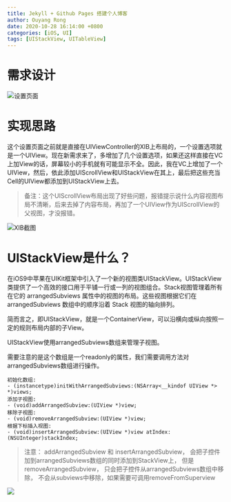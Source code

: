 ```yaml
---
title: Jekyll + Github Pages 搭建个人博客
author: Ouyang Rong
date: 2020-10-28 16:14:00 +0800
categories: [iOS, UI]
tags: [UIStackView, UITableView]
---
```


# 需求设计

![设置页面](https://tva1.sinaimg.cn/large/0081Kckwly1gk5488dpt2j30910ikta8.jpg)

# 实现思路

这个设置页面之前就是直接在UIViewController的XIB上布局的，一个设置选项就是一个UIView。现在新需求来了，多增加了几个设置选项，如果还这样直接在VC上加View的话，屏幕较小的手机就有可能显示不全。因此，我在VC上增加了一个UIView，然后，依此添加UIScrollView和UIStackView在其上，最后把这些充当Cell的UIView都添加到UIStackView上去。

> 备注：这个UIScrollView布局出现了好些问题，报错提示说什么内容视图布局不清晰，后来去掉了内容布局，再加了一个UIView作为UIScrollView的父视图，才没报错。
>

![XIB截图](https://tva1.sinaimg.cn/large/0081Kckwly1gk54gni8xcj314l0lwafv.jpg)

# UIStackView是什么？

在iOS9中苹果在UIKit框架中引入了一个新的视图类UIStackView。UIStackView 类提供了一个高效的接口用于平铺一行或一列的视图组合。Stack视图管理着所有在它的 arrangedSubviews 属性中的视图的布局。这些视图根据它们在 arrangedSubviews 数组中的顺序沿着 Stack 视图的轴向排列。

简而言之，即UIStackView，就是一个ContainerView，可以沿横向或纵向按照一定的规则布局内部的子View。

UIStackView使用arrangedSubviews数组来管理子视图。

需要注意的是这个数组是一个readonly的属性，我们需要调用方法对arrangedSubviews数组进行操作。


```
初始化数组:
- (instancetype)initWithArrangedSubviews:(NSArray<__kindof UIView *> *)views;
添加子视图:
- (void)addArrangedSubview:(UIView *)view;
移除子视图:
- (void)removeArrangedSubview:(UIView *)view;
根据下标插入视图:
- (void)insertArrangedSubview:(UIView *)view atIndex:(NSUInteger)stackIndex;
```

> 注意： addArrangedSubview 和 insertArrangedSubview， 会把子控件加到arrangedSubviews数组的同时添加到StackView上，
>       但是removeArrangedSubview， 只会把子控件从arrangedSubviews数组中移除，
>       不会从subviews中移除，如果需要可调用removeFromSuperview

![](https://tva1.sinaimg.cn/large/0081Kckwly1gk5453ipi8j30q10jhdgo.jpg)
